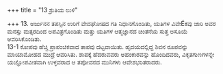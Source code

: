 +++
title = "13 ಶ್ರುತಿಯ ಲುಳಿ"

+++
13. ಅರ್ಜುನನ ತಪಸ್ಸಿನ ಉರಿಗೆ ವೇದಘೋಷದ ಗತಿ ನಿಧಾನಗೊಂಡಿತು, ಯತಿಗಳ ವಿವೇÉಕವು ಜಾರಿ ಅವರ ಮನಸ್ಸು ಮತ್ಸರದಿಂದ ಅಪವಿತ್ರಗೊಂಡಿತು ಮತ್ತು ಯತಿಗಳ ಆತ್ಮಜ್ಞಾನದ ಚಿಂತನೆಯ ಸುತ್ತ ಅಸೂಯೆ ಆವರಿಸಿಕೊಂಡಿತು.  
13-1 ಕೋಪವು ಹೆಚ್ಚಿ ಪ್ರಾಪಂಚಿಕವಾದ ತಾಪವು ದಟ್ಟವಾಯಿತು. ಹೃದಯದಲ್ಲಿದ್ದ ಶಿವನ ರೂಪವನ್ನು ಮಾಯಾಮೋಹದ ಮುದ್ರೆ ಆವರಿಸಿತು. ಶಾಪಕ್ಕೆ ಹೆದರುವವರು ಅಹಂಕಾರವನ್ನು ಹೊಂದಿದವರು, ವಿಕೃತಗುಣಗಳನ್ನೇ ಯಜ್ಞೋಪವೀತವಾಗಿ ಉಳ್ಳವರಾದ ಆ ತಪೋವನದ ಮುನಿಗಳು ಆವೇಶಭರಿತರಾದರು.